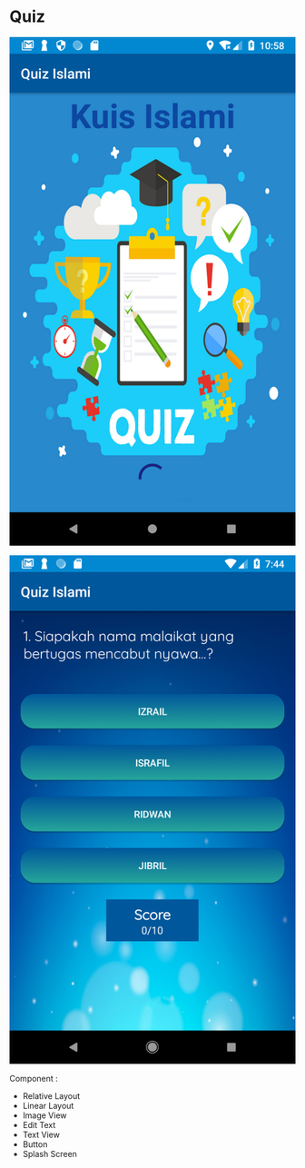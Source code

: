 # Quiz

![screenshot](app/src/main/res/Screenshot_1542427134.png)

![screenshot](app/src/main/res/Screenshot_1543625120.png)


Component :
- Relative Layout
- Linear Layout
- Image View
- Edit Text
- Text View 
- Button
- Splash Screen
